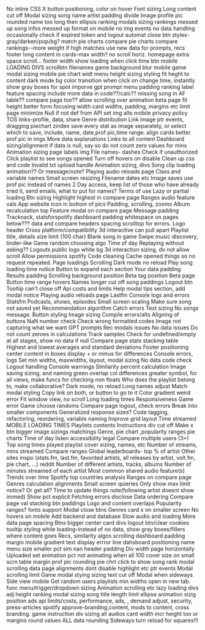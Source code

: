 No inline CSS
X button positioning, color on hover
Font sizing
Long content cut off
Modal sizing
song name artist padding divide
Image profile pic rounded
name too long then ellipsis
ranking modals sizing
rankings messed up
song infos messed up format
on mobile no img events
no data handling
occasionally check if expired token and logout automat
close btn styles-gray/darken/pop/bg?
match pie charts
compare pie charts
compare rankings--more weight if high matches
use new data for prompts, recs
footer
long content in cards-max width? no scroll horiz.
homepage extra space scroll...
footer width
show loading when click time btn mobile
LOADING DIVS
scrollbtn
filenames
game background blur mobile
game modal sizing mobile
pie chart widt
menu height sizing styling
fit heght to content
dark mode bg color transition
when click on change time, instantly show gray boxes for spot
imporve gpt prompt
menu padding
ranking label feature spacing
include more data in code??/calc??
missing song in AF table?? compare page too??
allow scrolling over animation
beta page fit height better
form focusing width
card widths, padding, margins etc
limit page minimize
Null if not def from API
set img alts
mobile
privacy policy
TOS
links-profile, data, share
Genre distribution 
Link image ptr events, dragging
piechart zindex
save every stat as image separately, or select which to save, include, name, date,prof pic,time range.
align cards better
prof pic in imgs
More data explanations
Links to all content
Dashboard sizing/alignment
if data is null, say so
do not count zero values for mins
Animation sizing
page labels
img File names- dashes
Check if unauthorized
Click playlist to see songs opened
Turn off hovers on disable
Clean up css and code
Invalid txt upload handle
Animation sizing, divs
Song clip loading animation?? Or message/note?
Playing audio reloads page
Class and variable names
Small screen resizing
Filename dates etc
Image saves use prof pic instead of names
2 Day access, keep list of those who have already tried it, send emails, what to put for names?
Terms of use
Lazy or partial loading
Btn sizing
Highlight highest in compare page
Ranges audio feature vals
App website icon in bottom of pics
Padding, scrolling, zooms
Album recalculation top
Feature modal on compare page
Message padding
Tracknack, statsforspotify
dashboard padding
whitespace on pages below???
data and compare headers spacing
scrolltop for errors.
Logo header
Cross platform/compatibility
3d interactive can pull apart
Playlist title, details size limit (100 char)
Blank song in game
Swipe music discovery, tinder-like
Game random choosing algo
Time of day
Replaying without asking??
Logouts
public logo white bg
3d interaction sizing, do not allow scroll
Allow permissions spotify
Code cleaning
Cache opened things so no request repeated.
Page loadings
Scrolling
Dark mode no reload
Play song loading time notice
Button to expand each section
Your data padding
Results padding
Scrolling background position
Beta tag position Beta page
Button time range hovers
Names longer cut off 
song paddings
Logout btn
Tooltip can't close off
Api costs and limits
Help modal tips section, add modal notice
Playing audio reloads page
Lastfm
Console logs and errors
Statsfm
Podcasts, shows, episodes
Small screen scaling
Make sure song not saved yet
Recommendation algorithm
Catch errors
Text sizing
No songs message.
Button styling
Image sizing
Compile errors/alts
Aligning of buttons
NaN number check
Check wrong formatted codes
Image not capturing what we want
GPT prompts
Rec modals issues
No data issues
Do not count zeroes in calculations
Track samples
Check for undefined/empty at all stages, show no data if null
Compare page stats stacking table
Highest and lowest averages and standard deviations
Footer positioning
center content in boxes
display + or minus for differences
Console errors, logs
Set min widths, maxwidths, layout, modal sizing
No data code check
Logout handling
Console warnings
Similarity percent calculation
Image saving sizing, and naming
green overlap col differences greater symbol, for all views, make funcs for checking non floats
Who does the playlist belong to, make collaborative?
Dark mode, no reload
Long names adjust
Match modal styling
Copy link on both, or button to go to it
Color gradient weird error
Fit window view, no scroll
Long loading times
Responsiveness
Game error
Game choose randoms
Compare page logout, check errors
Break into smaller components
Generalized response sizes?
Code tagging, refactoring, reordering, variable naming
Improve grid layout
Time streamed
MOBILE LOADING TIMES
Playlists contents
Instructions div cut off
Make x btn bigger
image sizings matchings
Genre, pie chart ,popularity ranges pie charts
Time of day listen
accessibility
legal
Compare multiple users (3+)
Top song times played
playlist cover sizing, names, etc
Number of streams, mins streamed
Compare ranges
Global leaderboards- top % of artist
Other sites inspo (stats.fm, last.fm, favorited artists, all releases by artist, volt.fm, pie chart, ...) reddit
Number of different artists, tracks, albums
Number of minutes streamed of each artist
Most common shared audio feature(s)
Trends over time
Spotify top countries analysis
Ranges on compare page
Genres calculation
alignments
Small screen quieries
Only show max limit notice? Or get all?
Time to update things note(following artist doesnt show immed)
Show pct explicit
Fetching errors disclose
Data ordering
Compare page val stacking
btn paddings
Logo and content overlaps
Popularity ranges?
fonts
support
Modal close btns
Genres card x on smaller screen
No hovers on mobile
Add backend and database
Slow audio and loading
More data page spacing
Btns bigger
center card divs
logout btn/clear cookies
tooltip styling
while loading-instead of no data, show gray boxes/fillers where content goes
Recs, similarity algos
scrolling
dashboard padding margin mobile
gradient text display errror line
dahsboard positioning
name menu size smaller
pct sim nan
header padding
Div width page horizontally 
Uploaded set animation
pct not animating when all 100
cover size on small scrn
table margin
prof pic rounding
pie chrt click to show
song rank modal scrolling
data page alignments
dont disable highlight etc ptr events
Modal scrolling limit
Game modal stying sizing text cut off
Modal when sideways
Side view mobile
Get random users playlists
min widths
open in new tab. func
menu/trigger/dropdown sizing
Animation scrolling etc
lazy loading
divs adj height
ranking modal sizing
song title length limit ellipse
animation sizig position
ads
api limits/costs,  performance, ads, , demand adjust, security, press-articles
spotify approve-branding,content, mods to content, cross branding.
game instruction div sizing
all audios
card width incr height too or margins
round values ALL
data rounding
Sideways turn reload for squares!!!